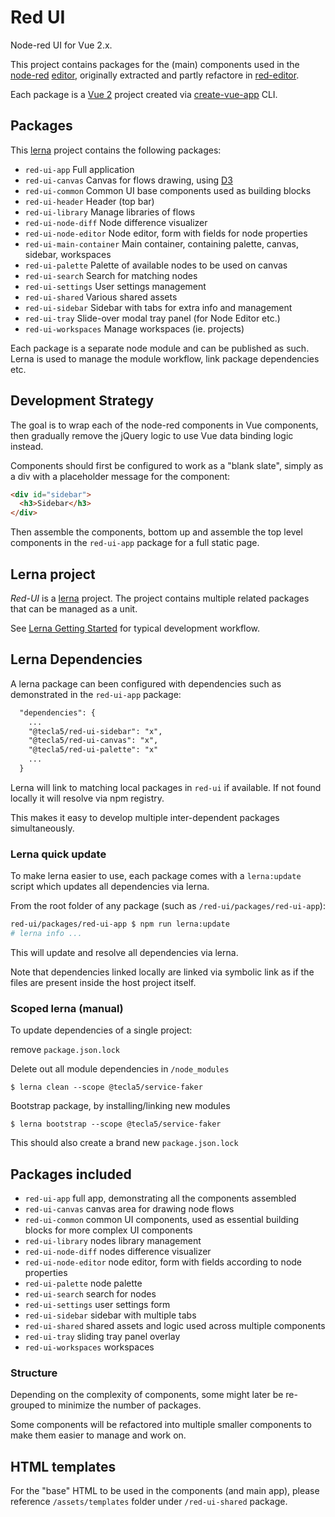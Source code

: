 # Red UI

Node-red UI for Vue 2.x.

This project contains packages for the (main) components used in the [node-red](nodered.org/) [editor](https://github.com/node-red/node-red/tree/master/editor), originally extracted and partly refactore in [red-editor](https://github.com/tecla5/red-editor).

Each package is a [Vue 2](vuejs.org/) project created via [create-vue-app](https://www.npmjs.com/package/create-vue-app) CLI.

## Packages

This [lerna](https://lernajs.io/) project contains the following packages:

- `red-ui-app` Full application
- `red-ui-canvas` Canvas for flows drawing, using [D3](https://d3js.org/)
- `red-ui-common` Common UI base components used as building blocks
- `red-ui-header` Header (top bar)
- `red-ui-library` Manage libraries of flows
- `red-ui-node-diff` Node difference visualizer
- `red-ui-node-editor` Node editor, form with fields for node properties
- `red-ui-main-container` Main container, containing palette, canvas, sidebar, workspaces
- `red-ui-palette` Palette of available nodes to be used on canvas
- `red-ui-search` Search for matching nodes
- `red-ui-settings` User settings management
- `red-ui-shared` Various shared assets
- `red-ui-sidebar` Sidebar with tabs for extra info and management
- `red-ui-tray` Slide-over modal tray panel (for Node Editor etc.)
- `red-ui-workspaces` Manage workspaces (ie. projects)

Each package is a separate node module and can be published as such.
Lerna is used to manage the module workflow, link package dependencies etc.

## Development Strategy

The goal is to wrap each of the node-red components in Vue components, then gradually remove the jQuery logic to use Vue data binding logic instead.

Components should first be configured to work as a "blank slate", simply as a div with a placeholder message for the component:

```html
<div id="sidebar">
  <h3>Sidebar</h3>
</div>
```

Then assemble the components, bottom up and assemble the top level components in the `red-ui-app` package for a full static page.

## Lerna project

*Red-UI* is a [lerna](https://lernajs.io/) project.
The project contains multiple related packages that can be managed as a unit.

See [Lerna Getting Started](https://lernajs.io/#getting-started) for typical development workflow.

## Lerna Dependencies

A lerna package can been configured with dependencies such as demonstrated in the `red-ui-app` package:

```txt
  "dependencies": {
    ...
    "@tecla5/red-ui-sidebar": "x",
    "@tecla5/red-ui-canvas": "x",
    "@tecla5/red-ui-palette": "x"
    ...
  }
```

Lerna will link to matching local packages in `red-ui` if available. If not found locally it will resolve via npm registry.

This makes it easy to develop multiple inter-dependent packages simultaneously.

### Lerna quick update

To make lerna easier to use, each package comes with a `lerna:update` script which updates all dependencies via lerna.

From the root folder of any package (such as `/red-ui/packages/red-ui-app`):

```bash
red-ui/packages/red-ui-app $ npm run lerna:update
# lerna info ...
```

This will update and resolve all dependencies via lerna.

Note that dependencies linked locally are linked via symbolic link as if the files are present inside the host project itself.

### Scoped lerna (manual)

To update dependencies of a single project:

remove `package.json.lock`

Delete out all module dependencies in `/node_modules`

`$ lerna clean --scope @tecla5/service-faker`

Bootstrap package, by installing/linking new modules

`$ lerna bootstrap --scope @tecla5/service-faker`

This should also create a brand new `package.json.lock`

## Packages included

- `red-ui-app` full app, demonstrating all the components assembled
- `red-ui-canvas` canvas area for drawing node flows
- `red-ui-common` common UI components, used as essential building blocks for more complex UI components
- `red-ui-library` nodes library management
- `red-ui-node-diff` nodes difference visualizer
- `red-ui-node-editor` node editor, form with fields according to node properties
- `red-ui-palette` node palette
- `red-ui-search` search for nodes
- `red-ui-settings` user settings form
- `red-ui-sidebar` sidebar with multiple tabs
- `red-ui-shared` shared assets and logic used across multiple components
- `red-ui-tray` sliding tray panel overlay
- `red-ui-workspaces` workspaces

### Structure

Depending on the complexity of components, some might later be re-grouped to minimize the number of packages.

Some components will be refactored into multiple smaller components to make them easier to manage and work on.

## HTML templates

For the "base" HTML to be used in the components (and main app), please reference `/assets/templates` folder under `/red-ui-shared` package.

